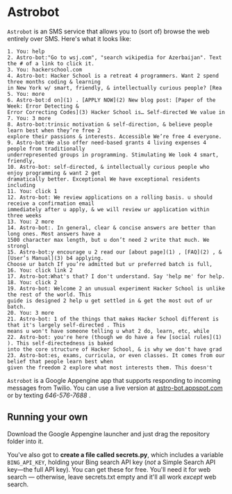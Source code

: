 # Astrobot

`Astrobot` is an SMS service that allows you to (sort of) browse the web entirely over SMS. Here's what it looks like:

	1. You: help
	2. Astro-bot:"Go to wsj.com", "search wikipedia for Azerbaijan". Text the # of a link to click it.
	3. You: hackerschool.com
	4. Astro-bot: Hacker School is a retreat 4 programmers. Want 2 spend three months coding & learning
	in New York w/ smart, friendly, & intellectually curious people? [Rea
	5. You: more
	6. Astro-bot:d on](1) . [APPLY NOW](2) New blog post: [Paper of the Week: Error Detecting &
	Error Correcting Codes](3) Hacker School is… Self-directed We value in
	7. You: 3 more
	8. Astro-bot:trinsic motivation & self-direction, & believe people learn best when they’re free 2
	explore their passions & interests. Accessible We’re free 4 everyone.
	9. Astro-bot:We also offer need-based grants 4 living expenses 4 people from traditionally
	underrepresented groups in programming. Stimulating We look 4 smart, friendly,
	10. Astro-bot: self-directed, & intellectually curious people who enjoy programming & want 2 get
	dramatically better. Exceptional We have exceptional residents including
	11. You: click 1
	12. Astro-bot: We review applications on a rolling basis. u should receive a confirmation email
	immediately after u apply, & we will review ur application within three weeks
	13. You: 2 more
	14. Astro-bot:. In general, clear & concise answers are better than long ones. Most answers have a
	1500 character max length, but u don’t need 2 write that much. We strongl
	15. Astro-bot:y encourage u 2 read our [about page](1) , [FAQ](2) , & [User’s Manual](3) b4 applying.
	Choose ur batch If you’re admitted but ur preferred batch is full,
	16. You: click link 2
	17. Astro-bot:What's that? I don't understand. Say 'help me' for help.
	18. You: click 2
	19. Astro-bot: Welcome 2 an unusual experiment Hacker School is unlike the rest of the world. This
	guide is designed 2 help u get settled in & get the most out of ur batch.
	20. You: 3 more
	21. Astro-bot: 1 of the things that makes Hacker School different is that it's largely self-directed . This
	means u won't have someone telling u what 2 do, learn, etc, while
	22. Astro-bot: you're here (though we do have a few [social rules](1) ). This self-directedness is baked
	into the core structure of Hacker School, & is why we don't have grad
	23. Astro-bot:es, exams, curricula, or even classes. It comes from our belief that people learn best when
	given the freedom 2 explore what most interests them. This doesn't


`Astrobot` is a Google Appengine app that supports responding to incoming messages from Twilio. You can use a live version at [astro-bot.appspot.com](http://astro-bot.appspot.com) or by texting _646-576-7688_ .

## Running your own
Download the Google Appengine launcher and just drag the repository folder into it.

You've also got to **create a file called secrets.py**, which includes a variable `BING_API_KEY`, holding your Bing search API key (*not* a Simple Search API key—the full API key). You can get these for free. You'll need it for web search — otherwise, leave secrets.txt empty and it'll all work *except* web search.

